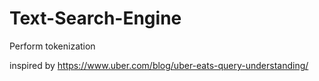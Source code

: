# Text-Search-Engine

Perform tokenization

inspired by https://www.uber.com/blog/uber-eats-query-understanding/
